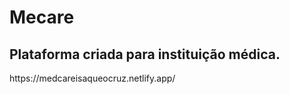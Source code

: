 # Mecare
<h2>Plataforma criada para instituição médica.</h2>
<p>https://medcareisaqueocruz.netlify.app/</p>
